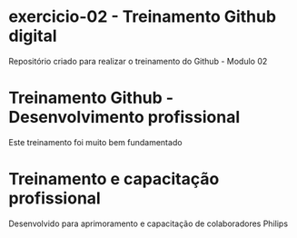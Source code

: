 # exercicio-02 - Treinamento Github digital
Repositório criado para realizar o treinamento do Github - Modulo 02
# Treinamento Github - Desenvolvimento profissional
Este treinamento foi muito bem fundamentado 
# Treinamento e capacitação profissional
Desenvolvido para aprimoramento e capacitação de colaboradores Philips
